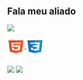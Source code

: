 ## Fala meu aliado 


<a href="https://github.com/aluizzio">
 <div>
  <a href="https://github.com/aluizzio">
  <img height="180em" src="https://github-readme-stats.vercel.app/api?username=aluizzio&show_icons=true&theme=dracula&include_all_commits=true&count_private=true"/>
<div>
<div style="display: inline_block"><br> 
  <img align="center" alt="Alu-HTML" height="30" width="40" src="https://raw.githubusercontent.com/devicons/devicon/master/icons/html5/html5-original.svg">
  <img align="center" alt="Alu-CSS" height="30" width="40" src="https://raw.githubusercontent.com/devicons/devicon/master/icons/css3/css3-original.svg">
</div>
  
##
  
<div>
  <a href = "mailto: aluizionetoo@gmail.com"><img src="https://img.shields.io/badge/-Gmail-%23EA4335?style=for-the-badge&logo=gmail&logoColor=white" target="_blank"></a>
  <a href="https://instagram.com/aluizzio_" target="_blank"><img src="https://img.shields.io/badge/-Instagram-%23E4405F?style=for-the-badge&logo=instagram&logoColor=white" target="_blank"></a>
</div>
